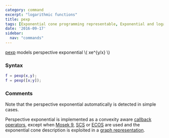 ```yaml
---
category: command
excerpt: "logarithmic functions"
title: pexp
tags: [Exponential cone programming representable, Exponential and logarithmic functions]
date: '2016-09-17'
sidebar:
  nav: "commands"
---
```


[pexp](/command/exp) models perspective exponential \\( xe^{y/x} \\)
### Syntax

````matlab
f = pexp(x,y);
f = pexp([x;y]);
````

### Comments

Note that the perspective exponential automatically is detected in simple cases.

Perspective exponential is implemented as a convexity aware [callback operators](/tutorial/nonlinearoperatorscallback), except when [Mosek 9](/solver/mosek), [SCS](/solver/scs) or [ECOS](/solver/ecos) are used and the exponential cone description is exploited in a [graph representation](/tutorial/nonlinearoperatorsgraphs).
